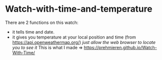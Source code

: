 # Watch-with-time-and-temperature

There are 2 functions on this watch:
- it tells time and date.
- it gives you temperature at your local position and time (from https://api.openweathermap.org/) *just allow the web browser to locate you to see it*
This is what I made => https://prehmieren.github.io/Watch-With-Time/
